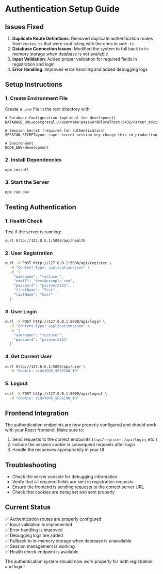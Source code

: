 # Authentication Setup Guide

## Issues Fixed

1. **Duplicate Route Definitions**: Removed duplicate authentication routes from `routes.ts` that were conflicting with the ones in `auth.ts`
2. **Database Connection Issues**: Modified the system to fall back to in-memory storage when database is not available
3. **Input Validation**: Added proper validation for required fields in registration and login
4. **Error Handling**: Improved error handling and added debugging logs

## Setup Instructions

### 1. Create Environment File
Create a `.env` file in the root directory with:

```env
# Database Configuration (optional for development)
DATABASE_URL=postgresql://username:password@localhost:5432/career_advisor

# Session Secret (required for authentication)
SESSION_SECRET=your-super-secret-session-key-change-this-in-production

# Environment
NODE_ENV=development
```

### 2. Install Dependencies
```bash
npm install
```

### 3. Start the Server
```bash
npm run dev
```

## Testing Authentication

### 1. Health Check
Test if the server is running:
```bash
curl http://127.0.0.1:5000/api/health
```

### 2. User Registration
```bash
curl -X POST http://127.0.0.1:5000/api/register \
  -H "Content-Type: application/json" \
  -d '{
    "username": "testuser",
    "email": "test@example.com",
    "password": "password123",
    "firstName": "Test",
    "lastName": "User"
  }'
```

### 3. User Login
```bash
curl -X POST http://127.0.0.1:5000/api/login \
  -H "Content-Type: application/json" \
  -d '{
    "username": "testuser",
    "password": "password123"
  }'
```

### 4. Get Current User
```bash
curl http://127.0.0.1:5000/api/user \
  -H "Cookie: sid=YOUR_SESSION_ID"
```

### 5. Logout
```bash
curl -X POST http://127.0.0.1:5000/api/logout \
  -H "Cookie: sid=YOUR_SESSION_ID"
```

## Frontend Integration

The authentication endpoints are now properly configured and should work with your React frontend. Make sure to:

1. Send requests to the correct endpoints (`/api/register`, `/api/login`, etc.)
2. Include the session cookie in subsequent requests after login
3. Handle the responses appropriately in your UI

## Troubleshooting

- Check the server console for debugging information
- Verify that all required fields are sent in registration requests
- Ensure the frontend is sending requests to the correct server URL
- Check that cookies are being set and sent properly

## Current Status

✅ Authentication routes are properly configured  
✅ Input validation is implemented  
✅ Error handling is improved  
✅ Debugging logs are added  
✅ Fallback to in-memory storage when database is unavailable  
✅ Session management is working  
✅ Health check endpoint is available  

The authentication system should now work properly for both registration and login!
